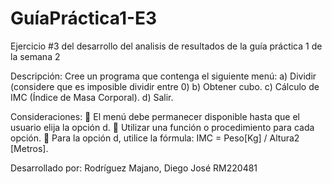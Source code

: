 # GuíaPráctica1-E3

Ejercicio #3 del desarrollo del analisis de resultados de la guía práctica 1 de la semana 2

Descripción: Cree un programa que contenga el siguiente menú:
a) Dividir (considere que es imposible dividir entre 0)
b) Obtener cubo. 
c) Cálculo de IMC (Índice de Masa Corporal). 
d) Salir. 

Consideraciones:
 El menú debe permanecer disponible hasta que el usuario elija la opción d.
 Utilizar una función o procedimiento para cada opción.
 Para la opción d, utilice la fórmula: IMC = Peso[Kg] / Altura2 [Metros].

Desarrollado por:
Rodríguez Majano, Diego José
RM220481
